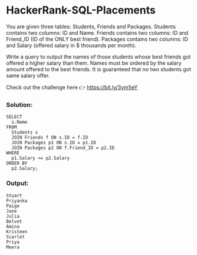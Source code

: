 # HackerRank-SQL-Placements

You are given three tables: Students, Friends and Packages. Students contains two columns: ID and Name. Friends contains two columns: ID and Friend_ID (ID of the ONLY best friend). Packages contains two columns: ID and Salary (offered salary in $ thousands per month).

Write a query to output the names of those students whose best friends got offered a higher salary than them. Names must be ordered by the salary amount offered to the best friends. It is guaranteed that no two students got same salary offer.

Check out the challenge here 👉 https://bit.ly/3ym1ieY

### Solution:

```
SELECT
  s.Name
FROM
  Students s 
  JOIN Friends f ON s.ID = f.ID
  JOIN Packages p1 ON s.ID = p1.ID
  JOIN Packages p2 ON f.Friend_ID = p2.ID
WHERE
  p1.Salary <= p2.Salary
ORDER BY
  p2.Salary;
  ```
  
### Output:

```
Stuart 
Priyanka 
Paige 
Jane 
Julia 
Belvet 
Amina 
Kristeen 
Scarlet 
Priya 
Meera
```
  
